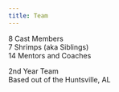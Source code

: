 ```yaml
---
title: Team
---
```


8 Cast Members<br>
7 Shrimps (aka Siblings)<br>
14 Mentors and Coaches<br>

2nd Year Team<br>
Based out of the Huntsville, AL
